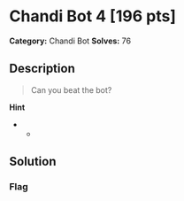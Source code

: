 # Chandi Bot 4 [196 pts]

**Category:** Chandi Bot
**Solves:** 76

## Description
>Can you beat the bot?

**Hint**
* -

## Solution

### Flag

